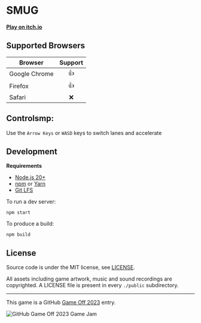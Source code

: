 # SMUG

[**Play on itch.io**](https://kenamick.itch.io/kickpunch)

## Supported Browsers

|   Browser     | Support |
| ------------- | :---: |
| Google Chrome | 👍  |
| Firefox       | 👍  |
| Safari        |  ❌ |

## Controlsmp:

Use the `Arrow Keys` or `WASD` keys to switch lanes and accelerate

## Development

**Requirements**

- [Node.js 20+](https://nodejs.org)
- [npm](https://www.npmjs.com/package/npm) or [Yarn](https://yarnpkg.com/)
- [Git LFS](https://git-lfs.github.com/)

To run a dev server:

    npm start

To produce a build:

    npm build

## License

Source code is under the MIT license, see [LICENSE](./LICENSE).

All assets including game artwork, music and sound recordings are copyrighted. A LICENSE file is present in every `./public` subdirectory.

---

This game is a GitHub [Game Off 2023](https://itch.io/jam/game-off-2023) entry.

![GitHub Game Off 2023 Game Jam](https://img.itch.zone/aW1hZ2UyL2phbS8zMjc5NzMvMTM2MTA0MDAucG5n/original/MxxPXm.png)
